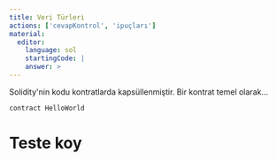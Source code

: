 ```yaml
---
title: Veri Türleri
actions: ['cevapKontrol', 'ipuçları']
material:
  editor:
    language: sol
    startingCode: |
    answer: >
---
```


Solidity'nin kodu kontratlarda kapsüllenmiştir. Bir kontrat temel olarak...

```
contract HelloWorld

```

# Teste koy

